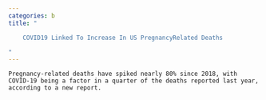 ```yaml
---
categories: b
title: "

    COVID19 Linked To Increase In US PregnancyRelated Deaths

"
---
```



    Pregnancy-related deaths have spiked nearly 80% since 2018, with COVID-19 being a factor in a quarter of the deaths reported last year, according to a new report.

